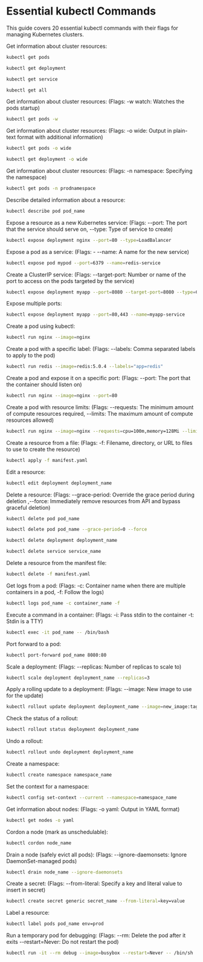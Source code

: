 # Essential kubectl Commands

This guide covers 20 essential kubectl commands with their flags for managing Kubernetes clusters.

Get information about cluster resources:

```bash
kubectl get pods
```
```bash
kubectl get deployment
```
```bash
kubectl get service
```
```bash
kubectl get all
```
Get information about cluster resources: (Flags: -w watch: Watches the pods startup)

```bash
kubectl get pods -w
```

Get information about cluster resources: (Flags: -o wide: Output in plain-text format with additional information)

```bash
kubectl get pods -o wide
```

```bash
kubectl get deployment -o wide
```

Get information about cluster resources: (Flags: -n namespace: Specifying the namespace)

```bash
kubectl get pods -n prodnamespace
```

Describe detailed information about a resource:

```bash
kubectl describe pod pod_name
```

Expose a resource as a new Kubernetes service: (Flags: --port: The port that the service should serve on, --type: Type of service to create)

```bash
kubectl expose deployment nginx --port=80 --type=LoadBalancer
```

Expose a pod as a service: (Flags: - --name: A name for the new service)
    
```bash
kubectl expose pod mypod --port=6379 --name=redis-service
```

Create a ClusterIP service: (Flags: --target-port: Number or name of the port to access on the pods targeted by the service)

```bash
kubectl expose deployment myapp --port=8080 --target-port=8080 --type=ClusterIP
```

Expose multiple ports:

```bash
kubectl expose deployment myapp --port=80,443 --name=myapp-service
```

Create a pod using kubectl:

```bash
kubectl run nginx --image=nginx
```

Create a pod with a specific label: (Flags: --labels: Comma separated labels to apply to the pod)

```bash
kubectl run redis --image=redis:5.0.4 --labels="app=redis"
```

Create a pod and expose it on a specific port: (Flags: --port: The port that the container should listen on)

```bash
kubectl run nginx --image=nginx --port=80
```

Create a pod with resource limits: (Flags: --requests: The minimum amount of compute resources required, --limits: The maximum amount of compute resources allowed)

```bash
kubectl run nginx --image=nginx --requests=cpu=100m,memory=128Mi --limits=cpu=500m,memory=256Mi
```

Create a resource from a file: (Flags: -f: Filename, directory, or URL to files to use to create the resource)

```bash
kubectl apply -f manifest.yaml
```

Edit a resource:

```bash
kubectl edit deployment deployment_name
```

Delete a resource: (Flags: --grace-period: Override the grace period during deletion ,--force: Immediately remove resources from API and bypass graceful deletion)

```bash
kubectl delete pod pod_name
```

```bash
kubectl delete pod pod_name --grace-period=0 --force
```

```bash
kubectl delete deployment deployment_name
```

```bash
kubectl delete service service_name
```

Delete a resource from the manifest file:

```bash
kubectl delete -f manifest.yaml
```

Get logs from a pod: (Flags: -c: Container name when there are multiple containers in a pod, -f: Follow the logs)

```bash
kubectl logs pod_name -c container_name -f
```

Execute a command in a container: (Flags: -i: Pass stdin to the container -t: Stdin is a TTY)

```bash
kubectl exec -it pod_name -- /bin/bash
```

Port forward to a pod:

```bash
kubectl port-forward pod_name 8080:80
```

Scale a deployment: (Flags: --replicas: Number of replicas to scale to)

```bash
kubectl scale deployment deployment_name --replicas=3
```

Apply a rolling update to a deployment: (Flags: --image: New image to use for the update)

```bash
kubectl rollout update deployment deployment_name --image=new_image:tag
```

Check the status of a rollout:

```bash
kubectl rollout status deployment deployment_name
```

Undo a rollout:

```bash
kubectl rollout undo deployment deployment_name
```

Create a namespace:

```bash
kubectl create namespace namespace_name
```

Set the context for a namespace:

```bash
kubectl config set-context --current --namespace=namespace_name
```

Get information about nodes: (Flags: -o yaml: Output in YAML format)

```bash
kubectl get nodes -o yaml
```

Cordon a node (mark as unschedulable):

```bash
kubectl cordon node_name
```

Drain a node (safely evict all pods): (Flags: --ignore-daemonsets: Ignore DaemonSet-managed pods)

```bash
kubectl drain node_name --ignore-daemonsets
```

Create a secret: (Flags: --from-literal: Specify a key and literal value to insert in secret)

```bash
kubectl create secret generic secret_name --from-literal=key=value
```

Label a resource:

```bash
kubectl label pods pod_name env=prod
```

Run a temporary pod for debugging: (Flags: --rm: Delete the pod after it exits --restart=Never: Do not restart the pod)

```bash
kubectl run -it --rm debug --image=busybox --restart=Never -- /bin/sh
```



